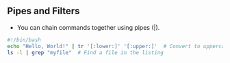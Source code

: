 ## Pipes and Filters

- You can chain commands together using pipes (|).

```bash
#!/bin/bash
echo "Hello, World!" | tr '[:lower:]' '[:upper:]'  # Convert to uppercase
ls -l | grep "myfile"  # Find a file in the listing
```
